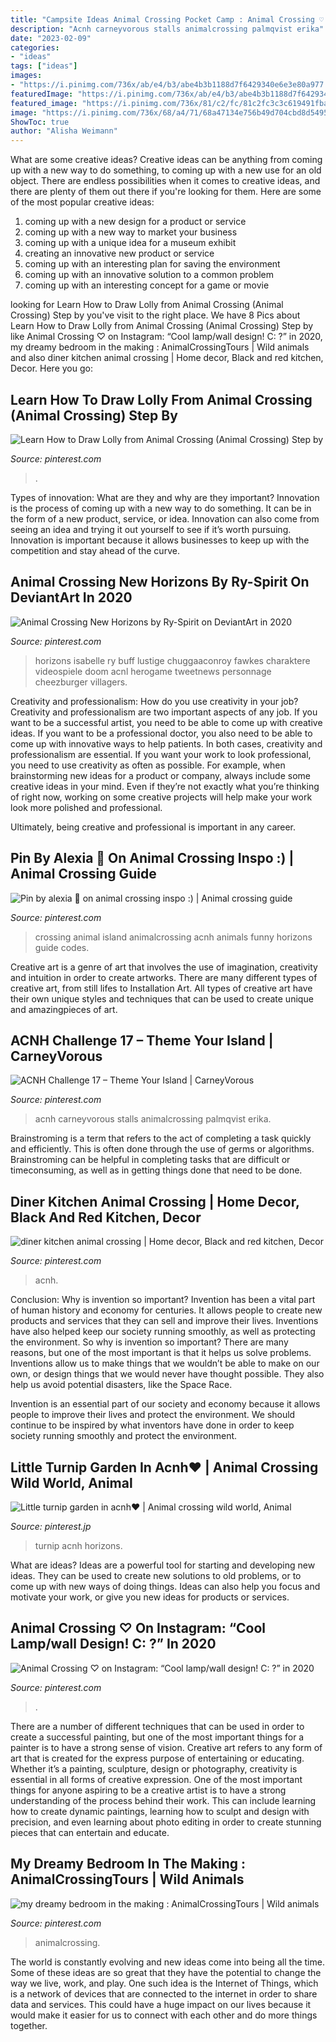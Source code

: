 ```yaml
---
title: "Campsite Ideas Animal Crossing Pocket Camp : Animal Crossing ♡ On Instagram: “cool Lamp/wall Design! C: ?” In 2020"
description: "Acnh carneyvorous stalls animalcrossing palmqvist erika"
date: "2023-02-09"
categories:
- "ideas"
tags: ["ideas"]
images:
- "https://i.pinimg.com/736x/ab/e4/b3/abe4b3b1188d7f6429340e6e3e80a977.jpg"
featuredImage: "https://i.pinimg.com/736x/ab/e4/b3/abe4b3b1188d7f6429340e6e3e80a977.jpg"
featured_image: "https://i.pinimg.com/736x/81/c2/fc/81c2fc3c3c619491fba4e32da91cb807.jpg"
image: "https://i.pinimg.com/736x/68/a4/71/68a47134e756b49d704cbd8d54956123.jpg"
ShowToc: true
author: "Alisha Weimann"
---
```



What are some creative ideas?
Creative ideas can be anything from coming up with a new way to do something, to coming up with a new use for an old object. There are endless possibilities when it comes to creative ideas, and there are plenty of them out there if you're looking for them. Here are some of the most popular creative ideas: 
1. coming up with a new design for a product or service 
2. coming up with a new way to market your business 
3. coming up with a unique idea for a museum exhibit 
4. creating an innovative new product or service 
5. coming up with an interesting plan for saving the environment 
6. coming up with an innovative solution to a common problem 
7. coming up with an interesting concept for a game or movie 

	

		
looking for Learn How to Draw Lolly from Animal Crossing (Animal Crossing) Step by you've visit to the right place. We have 8 Pics about Learn How to Draw Lolly from Animal Crossing (Animal Crossing) Step by like Animal Crossing ♡ on Instagram: “Cool lamp/wall design! C: ?” in 2020, my dreamy bedroom in the making : AnimalCrossingTours | Wild animals and also diner kitchen animal crossing | Home decor, Black and red kitchen, Decor. Here you go:
		
    
## Learn How To Draw Lolly From Animal Crossing (Animal Crossing) Step By

<img loading=lazy src="https://i.pinimg.com/736x/c3/89/81/c38981adc1c3d7d7efcf72f824fcafaa.jpg" onerror="this.onerror=null;this.src='https://tse2.mm.bing.net/th?id=OIP.UdLW6C5QoI_MBb-Xa47XKAHaKd&amp;pid=15.1';" alt="Learn How to Draw Lolly from Animal Crossing (Animal Crossing) Step by">

_Source: pinterest.com_

>. 

	

Types of innovation: What are they and why are they important?
Innovation is the process of coming up with a new way to do something. It can be in the form of a new product, service, or idea. Innovation can also come from seeing an idea and trying it out yourself to see if it’s worth pursuing. Innovation is important because it allows businesses to keep up with the competition and stay ahead of the curve.

    
## Animal Crossing New Horizons By Ry-Spirit On DeviantArt In 2020

<img loading=lazy src="https://i.pinimg.com/originals/9f/58/57/9f5857fc3204585cc9b389a1c24d42ce.png" onerror="this.onerror=null;this.src='https://tse4.mm.bing.net/th?id=OIP.B3K7Et7kBAFgMZtr5gQkFgHaJ-&amp;pid=15.1';" alt="Animal Crossing New Horizons by Ry-Spirit on DeviantArt in 2020">

_Source: pinterest.com_

>horizons isabelle ry buff lustige chuggaaconroy fawkes charaktere videospiele doom acnl herogame tweetnews personnage cheezburger villagers. 

	

Creativity and professionalism: How do you use creativity in your job?
Creativity and professionalism are two important aspects of any job. If you want to be a successful artist, you need to be able to come up with creative ideas. If you want to be a professional doctor, you also need to be able to come up with innovative ways to help patients. In both cases, creativity and professionalism are essential.
If you want your work to look professional, you need to use creativity as often as possible. For example, when brainstorming new ideas for a product or company, always include some creative ideas in your mind. Even if they’re not exactly what you’re thinking of right now, working on some creative projects will help make your work look more polished and professional.

Ultimately, being creative and professional is important in any career.

    
## Pin By Alexia 🌿 On Animal Crossing Inspo :) | Animal Crossing Guide

<img loading=lazy src="https://i.pinimg.com/736x/81/c2/fc/81c2fc3c3c619491fba4e32da91cb807.jpg" onerror="this.onerror=null;this.src='https://tse1.mm.bing.net/th?id=OIP.QlIet8ikZynLMeVOx3IH4AHaGu&amp;pid=15.1';" alt="Pin by alexia 🌿 on animal crossing inspo :) | Animal crossing guide">

_Source: pinterest.com_

>crossing animal island animalcrossing acnh animals funny horizons guide codes. 

	

Creative art is a genre of art that involves the use of imagination, creativity and intuition in order to create artworks. There are many different types of creative art, from still lifes to Installation Art. All types of creative art have their own unique styles and techniques that can be used to create unique and amazingpieces of art.

    
## ACNH Challenge 17 – Theme Your Island | CarneyVorous

<img loading=lazy src="https://i.pinimg.com/736x/0c/fe/8c/0cfe8c69c312c479bfa9ce752eecb0b2.jpg" onerror="this.onerror=null;this.src='https://tse4.mm.bing.net/th?id=OIP.NGbW78pGHvdzSRqGfXN-wQHaIB&amp;pid=15.1';" alt="ACNH Challenge 17 – Theme Your Island | CarneyVorous">

_Source: pinterest.com_

>acnh carneyvorous stalls animalcrossing palmqvist erika. 

	

Brainstroming is a term that refers to the act of completing a task quickly and efficiently. This is often done through the use of germs or algorithms. Brainstroming can be helpful in completing tasks that are difficult or timeconsuming, as well as in getting things done that need to be done.

    
## Diner Kitchen Animal Crossing | Home Decor, Black And Red Kitchen, Decor

<img loading=lazy src="https://i.pinimg.com/736x/68/a4/71/68a47134e756b49d704cbd8d54956123.jpg" onerror="this.onerror=null;this.src='https://tse3.mm.bing.net/th?id=OIP.Y24mMUClPMDoSBYnlhr-iQHaEK&amp;pid=15.1';" alt="diner kitchen animal crossing | Home decor, Black and red kitchen, Decor">

_Source: pinterest.com_

>acnh. 

	

Conclusion: Why is invention so important?
Invention has been a vital part of human history and economy for centuries. It allows people to create new products and services that they can sell and improve their lives. Inventions have also helped keep our society running smoothly, as well as protecting the environment.
So why is invention so important? There are many reasons, but one of the most important is that it helps us solve problems. Inventions allow us to make things that we wouldn’t be able to make on our own, or design things that we would never have thought possible. They also help us avoid potential disasters, like the Space Race.

 Invention is an essential part of our society and economy because it allows people to improve their lives and protect the environment. We should continue to be inspired by what inventors have done in order to keep society running smoothly and protect the environment.

    
## Little Turnip Garden In Acnh♥️ | Animal Crossing Wild World, Animal

<img loading=lazy src="https://i.pinimg.com/736x/2c/98/e1/2c98e12a443f88808ef93a260c1b232a.jpg" onerror="this.onerror=null;this.src='https://tse2.mm.bing.net/th?id=OIP.eFlSCeO83hv8kpkZFWvkpgHaEK&amp;pid=15.1';" alt="Little turnip garden in acnh♥️ | Animal crossing wild world, Animal">

_Source: pinterest.jp_

>turnip acnh horizons. 

	

What are ideas?
Ideas are a powerful tool for starting and developing new ideas. They can be used to create new solutions to old problems, or to come up with new ways of doing things. Ideas can also help you focus and motivate your work, or give you new ideas for products or services.

    
## Animal Crossing ♡ On Instagram: “Cool Lamp/wall Design! C: ?” In 2020

<img loading=lazy src="https://i.pinimg.com/736x/6e/fb/00/6efb00ece2487d3bd6477874a46ef06a.jpg" onerror="this.onerror=null;this.src='https://tse3.mm.bing.net/th?id=OIP.2hqI6r8dALGe8slSuoo-EwHaHa&amp;pid=15.1';" alt="Animal Crossing ♡ on Instagram: “Cool lamp/wall design! C: ?” in 2020">

_Source: pinterest.com_

>. 

	

There are a number of different techniques that can be used in order to create a successful painting, but one of the most important things for a painter is to have a strong sense of vision.
Creative art refers to any form of art that is created for the express purpose of entertaining or educating. Whether it’s a painting, sculpture, design or photography, creativity is essential in all forms of creative expression. One of the most important things for anyone aspiring to be a creative artist is to have a strong understanding of the process behind their work. This can include learning how to create dynamic paintings, learning how to sculpt and design with precision, and even learning about photo editing in order to create stunning pieces that can entertain and educate.

    
## My Dreamy Bedroom In The Making : AnimalCrossingTours | Wild Animals

<img loading=lazy src="https://i.pinimg.com/736x/ab/e4/b3/abe4b3b1188d7f6429340e6e3e80a977.jpg" onerror="this.onerror=null;this.src='https://tse4.mm.bing.net/th?id=OIP.wXGD6sX11-Dkz0q8laUywAHaEK&amp;pid=15.1';" alt="my dreamy bedroom in the making : AnimalCrossingTours | Wild animals">

_Source: pinterest.com_

>animalcrossing. 

	

The world is constantly evolving and new ideas come into being all the time. Some of these ideas are so great that they have the potential to change the way we live, work, and play. One such idea is the Internet of Things, which is a network of devices that are connected to the internet in order to share data and services. This could have a huge impact on our lives because it would make it easier for us to connect with each other and do more things together.

